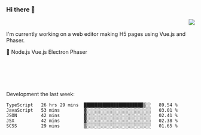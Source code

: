 ### Hi there 👋

<img align="right" src="https://github-readme-stats.vercel.app/api?username=jasonpanggo"/>

<br>
<p align="left">
I'm currently working on a web editor making H5 pages using Vue.js and Phaser.
</p>
<p align="left">
📖 Node.js Vue.js Electron Phaser
</p>
<br>
<br>
<br>
<br>

Development the last week:
<!--START_SECTION:waka-->
```text
TypeScript   26 hrs 29 mins  ██████████████████████▒░░   89.54 % 
JavaScript   53 mins         ▓░░░░░░░░░░░░░░░░░░░░░░░░   03.01 % 
JSON         42 mins         ▓░░░░░░░░░░░░░░░░░░░░░░░░   02.41 % 
JSX          42 mins         ▓░░░░░░░░░░░░░░░░░░░░░░░░   02.38 % 
SCSS         29 mins         ▒░░░░░░░░░░░░░░░░░░░░░░░░   01.65 % 
```
<!--END_SECTION:waka-->

<!--
**JASONPANGGO/jasonpanggo** is a ✨ _special_ ✨ repository because its `README.md` (this file) appears on your GitHub profile.

Here are some ideas to get you started:

- 🔭 I’m currently working on ...
- 🌱 I’m currently learning ...
- 👯 I’m looking to collaborate on ...
- 🤔 I’m looking for help with ...
- 💬 Ask me about ...
- 📫 How to reach me: ...
- 😄 Pronouns: ...
- ⚡ Fun fact: ...
-->
